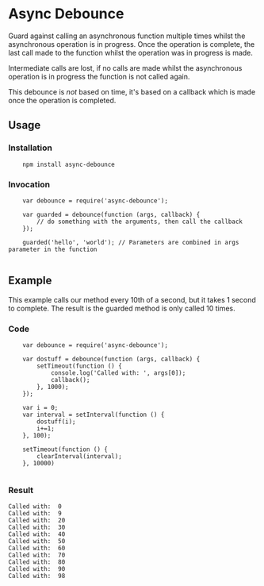 # Async Debounce

Guard against calling an asynchronous function multiple times whilst the asynchronous operation is in progress. Once the operation is complete, the last call made to the function whilst the operation was in progress is made.

Intermediate calls are lost, if no calls are made whilst the asynchronous operation is in progress the function is not called again.

This debounce is _not_ based on time, it's based on a callback which is made once the operation is completed.

## Usage
### Installation

````
    npm install async-debounce
````

### Invocation
````
    var debounce = require('async-debounce');
    
    var guarded = debounce(function (args, callback) {
        // do something with the arguments, then call the callback
    });
    
    guarded('hello', 'world'); // Parameters are combined in args parameter in the function
    
````

## Example

This example calls our method every 10th of a second, but it takes 1 second to complete.
The result is the guarded method is only called 10 times.

### Code

````
    var debounce = require('async-debounce');
    
    var dostuff = debounce(function (args, callback) {
        setTimeout(function () {
            console.log('Called with: ', args[0]);
            callback();
        }, 1000);
    });
    
    var i = 0;
    var interval = setInterval(function () {
        dostuff(i);
        i+=1;
    }, 100);
    
    setTimeout(function () {
        clearInterval(interval);
    }, 10000)
        
````

### Result
````
Called with:  0
Called with:  9
Called with:  20
Called with:  30
Called with:  40
Called with:  50
Called with:  60
Called with:  70
Called with:  80
Called with:  90
Called with:  98
````
